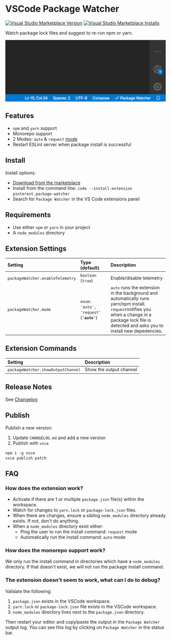 # VSCode Package Watcher

[![Visual Studio Marketplace Version](https://img.shields.io/visual-studio-marketplace/v/pinterest.package-watcher)](https://marketplace.visualstudio.com/items?itemName=pinterest.package-watcher)
[![Visual Studio Marketplace Installs](https://img.shields.io/visual-studio-marketplace/i/pinterest.package-watcher)](https://marketplace.visualstudio.com/items?itemName=pinterest.package-watcher)

Watch package lock files and suggest to re-run npm or yarn.

<img src="https://raw.githubusercontent.com/christianvuerings/vscode-package-watcher/master/images/package-watcher-animated.gif" width="595" alt="Package Watcher animated gif to show functionality of the VSCode extension" />

## Features

- `npm` and `yarn` support
- Monorepo support
- 2 Modes: `auto` & `request` [mode](#extension-settings)
- Restart ESLint server when package install is successful

## Install

Install options:

- [Download from the marketplace](https://marketplace.visualstudio.com/items?itemName=pinterest.package-watcher)
- Install from the command line: `code --install-extension pinterest.package-watcher`
- Search for `Package Watcher` in the VS Code extensions panel

## Requirements

- Use either `npm` or `yarn` in your project
- A `node_modules` directory

## Extension Settings

| Setting                          | Type (default)                           | Description                                                                                                                                                                                               |
| :------------------------------- | :--------------------------------------- | :-------------------------------------------------------------------------------------------------------------------------------------------------------------------------------------------------------- |
| `packageWatcher.enableTelemetry` | `boolean` (`true`)                       | Enable/disable telemetry                                                                                                                                                                                  |
| `packageWatcher.mode`            | `enum: 'auto', 'request'` (**`'auto'`**) | `auto` runs the extension in the background and automatically runs yarn/npm install.<br />`request`notifies you when a change in a package lock file is detected and asks you to install new depedencies. |

## Extension Commands

| Setting                            | Description             |
| :--------------------------------- | :---------------------- |
| `packageWatcher.showOutputChannel` | Show the output channel |

## Release Notes

See [Changelog](./CHANGELOG.md)

## Publish

Publish a new version:

1. Update `CHANGELOG.md` and add a new version
2. Publish with `vsce`

```
npm i -g vsce
vsce publish patch
```

## FAQ

### How does the extension work?

- Activate if there are 1 or multiple `package.json` file(s) within the workspace.
- Watch for changes to `yarn.lock` or `package-lock.json` files.
- When there are changes, ensure a sibling `node_modules` directory already exists. If not, don't do anything.
- When a `node_modules` directory exist either:
  - Ping the user to run the install command: `request` mode
  - Automatically run the install command: `auto` mode

### How does the monorepo support work?

We only run the install command in directories which have a `node_modules` directory. If that doesn't exist, we will not run the package install command.

### The extension doesn't seem to work, what can I do to debug?

Validate the following:

1. `package.json` exists in the VSCode workspace.
2. `yarn.lock` or `package-lock.json` file exists in the VSCode workspace.
3. `node_modules` directory lives next to the `package.json` directory.

Then restart your editor and copy/paste the output in the `Package Watcher` output log. You can see this log by clicking on `Package Watcher` in the status bar.
